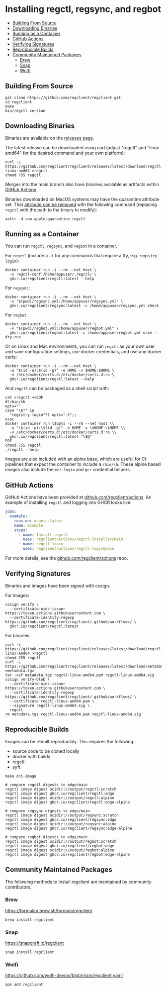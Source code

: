 # Installing regctl, regsync, and regbot

- [Building From Source](#building-from-source)
- [Downloading Binaries](#downloading-binaries)
- [Running as a Container](#running-as-a-container)
- [GitHub Actions](#github-actions)
- [Verifying Signatures](#verifying-signatures)
- [Reproducible Builds](#reproducible-builds)
- [Community Maintained Packages](#community-maintained-packages)
  - [Brew](#brew)
  - [Snap](#snap)
  - [Wolfi](#wolfi)

## Building From Source

```shell
git clone https://github.com/regclient/regclient.git
cd regclient
make
bin/regctl version
```

## Downloading Binaries

Binaries are available on the [releases page](https://github.com/regclient/regclient/releases).

The latest release can be downloaded using curl (adjust "regctl" and
"linux-amd64" for the desired command and your own platform):

```shell
curl -L https://github.com/regclient/regclient/releases/latest/download/regctl-linux-amd64 >regctl
chmod 755 regctl
```

Merges into the main branch also have binaries available as artifacts within [GitHub Actions](https://github.com/regclient/regclient/actions/workflows/go.yml?query=branch%3Amain)

Binaries downloaded on MacOS systems may have the quarantine attribute set.
That [attribute can be removed](https://apple.stackexchange.com/questions/243687/allow-applications-downloaded-from-anywhere-in-macos-sierra) with the following command (replacing `regctl` with the path to the binary to modify):

```shell
xattr -d com.apple.quarantine regctl
```

## Running as a Container

You can run `regctl`, `regsync`, and `regbot` in a container.

For `regctl` (include a `-t` for any commands that require a tty, e.g. `registry login`):

```shell
docker container run -i --rm --net host \
  -v regctl-conf:/home/appuser/.regctl/ \
  ghcr.io/regclient/regctl:latest --help
```

For `regsync`:

```shell
docker container run -i --rm --net host \
  -v "$(pwd)/regsync.yml:/home/appuser/regsync.yml" \
  ghcr.io/regclient/regsync:latest -c /home/appuser/regsync.yml check
```

For `regbot`:

```shell
docker container run -i --rm --net host \
  -v "$(pwd)/regbot.yml:/home/appuser/regbot.yml" \
  ghcr.io/regclient/regbot:latest -c /home/appuser/regbot.yml once --dry-run
```

Or on Linux and Mac environments, you can run `regctl` as your own user and save
configuration settings, use docker credentials, and use any docker certs:

```shell
docker container run -i --rm --net host \
  -u "$(id -u):$(id -g)" -e HOME -v $HOME:$HOME \
  -v /etc/docker/certs.d:/etc/docker/certs.d:ro \
  ghcr.io/regclient/regctl:latest --help
```

And `regctl` can be packaged as a shell script with:

```shell
cat >regctl <<EOF
#!/bin/sh
opts=""
case "\$*" in
  "registry login"*) opts="-t";;
esac
docker container run \$opts -i --rm --net host \\
  -u "\$(id -u):\$(id -g)" -e HOME -v \$HOME:\$HOME \\
  -v /etc/docker/certs.d:/etc/docker/certs.d:ro \\
  ghcr.io/regclient/regctl:latest "\$@"
EOF
chmod 755 regctl
./regctl --help
```

Images are also included with an alpine base, which are useful for CI pipelines that expect the container to include a `/bin/sh`.
These alpine based images also include the `ecr-login` and `gcr` credential helpers.

## GitHub Actions

GitHub Actions have been provided at [github.com/regclient/actions](https://github.com/regclient/actions).
An example of installing `regctl` and logging into GHCR looks like:

```yaml
jobs:
  example:
    runs-on: ubuntu-latest
    name: example
    steps:
      - name: Install regctl
        uses: regclient/actions/regctl-installer@main
      - name: regctl login
        uses: regclient/actions/regctl-login@main
```

For more details, see the [github.com/regclient/actions](https://github.com/regclient/actions) repo.

## Verifying Signatures

Binaries and images have been signed with cosign.

For images:

```shell
cosign verify \
  --certificate-oidc-issuer https://token.actions.githubusercontent.com \
  --certificate-identity-regexp https://github.com/regclient/regclient/.github/workflows/ \
  ghcr.io/regclient/regctl:latest
```

For binaries:

```shell
curl -L https://github.com/regclient/regclient/releases/latest/download/regctl-linux-amd64 >regctl
chmod 755 regctl
curl -L https://github.com/regclient/regclient/releases/latest/download/metadata.tgz >metadata.tgz
tar -xzf metadata.tgz regctl-linux-amd64.pem regctl-linux-amd64.sig
cosign verify-blob \
  --certificate-oidc-issuer https://token.actions.githubusercontent.com \
  --certificate-identity-regexp https://github.com/regclient/regclient/.github/workflows/ \
  --certificate regctl-linux-amd64.pem \
  --signature regctl-linux-amd64.sig \
  regctl
rm metadata.tgz regctl-linux-amd64.pem regctl-linux-amd64.sig
```

## Reproducible Builds

Images can be rebuilt reproducibly.
This requires the following:

- source code to be cloned locally
- docker with buildx
- regctl
- syft

```shell
make oci-image

# compare regctl digests to edge/main
regctl image digest ocidir://output/regctl:scratch
regctl image digest ghcr.io/regclient/regctl:edge
regctl image digest ocidir://output/regctl:alpine
regctl image digest ghcr.io/regclient/regctl:edge-alpine

# compare regsync digests to edge/main
regctl image digest ocidir://output/regsync:scratch
regctl image digest ghcr.io/regclient/regsync:edge
regctl image digest ocidir://output/regsync:alpine
regctl image digest ghcr.io/regclient/regsync:edge-alpine

# compare regbot digests to edge/main
regctl image digest ocidir://output/regbot:scratch
regctl image digest ghcr.io/regclient/regbot:edge
regctl image digest ocidir://output/regbot:alpine
regctl image digest ghcr.io/regclient/regbot:edge-alpine
```

## Community Maintained Packages

The following methods to install regclient are maintained by community contributors.

### Brew

<https://formulae.brew.sh/formula/regclient>

```shell
brew install regclient
```

### Snap

<https://snapcraft.io/regclient>

```shell
snap install regclient
```

### Wolfi

<https://github.com/wolfi-dev/os/blob/main/regclient.yaml>

```shell
apk add regclient
```
